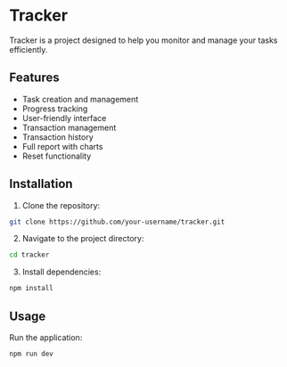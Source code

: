 # Tracker

Tracker is a project designed to help you monitor and manage your tasks efficiently.

## Features

- Task creation and management
- Progress tracking
- User-friendly interface
- Transaction management
- Transaction history
- Full report with charts
- Reset functionality

## Installation

1. Clone the repository:
  ```bash
  git clone https://github.com/your-username/tracker.git
  ```
2. Navigate to the project directory:
  ```bash
  cd tracker
  ```
3. Install dependencies:
  ```bash
  npm install
  ```

## Usage

Run the application:
```bash
npm run dev
```
